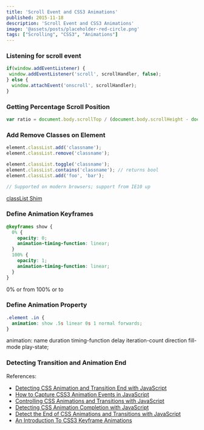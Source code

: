 ```yaml
---
title: 'Scroll Event and CSS3 Animations'
published: 2015-11-18
description: 'Scroll Event and CSS3 Animations'
image: '@assets/posts/placeholder-red-circle.png'
tags: ["Scrolling", "CSS3", "Animations"]
---
```


### Listening for scroll event

```js
if(window.addEventListener) {
 window.addEventListener('scroll', scrollHandler, false);
} else {
  window.attachEvent('onscroll', scrollHandler);
}
```

### Getting Percentage Scroll Position

```js
var ratio = document.body.scrollTop / (document.body.scrollHeight - document.body.clientHeight) * 100;
```

### Add Remove Classes on Element

```js
element.classList.add('classname');
element.classList.remove('classname'); 

element.classList.toggle('classname');
element.classList.contains('classname'); // returns bool
element.classList.add('foo', 'bar');

// Supported on modern browsers; support from IE10 up
```

[classList Shim](https://github.com/eligrey/classList.js/blob/master/classList.js)

### Define Animation Keyframes

```css
@keyframes show {
  0% {
    opacity: 0;
    animation-timing-function: linear;
  }
  100% {
    opacity: 1;
    animation-timing-function: linear;
  }
}
```

0% or from 100% or to

### Define Animation Property

```css
.element .in {
  animation: show .5s linear 0s 1 normal forwards;
}
```

  animation: name duration timing-function delay iteration-count direction fill-mode play-state;

### Detecting Transition and Animation End

References:

- [Detecting CSS Animation and Transition End with JavaScript](http://osvaldas.info/detecting-css-animation-transition-end-with-javascript)
- [How to Capture CSS3 Animation Events in JavaScript](http://www.sitepoint.com/css3-animation-javascript-event-handlers/)
- [Controlling CSS Animations and Transitions with JavaScript](https://css-tricks.com/controlling-css-animations-transitions-javascript/)
- [Detecting CSS Animation Completion with JavaScript](https://davidwalsh.name/css-animation-callback)
- [Detect the End of CSS Animations and Transitions with JavaScript](https://jonsuh.com/blog/detect-the-end-of-css-animations-and-transitions-with-javascript/)
- [An Introduction To CSS3 Keyframe Animations](http://www.smashingmagazine.com/2011/05/an-introduction-to-css3-keyframe-animations/)
